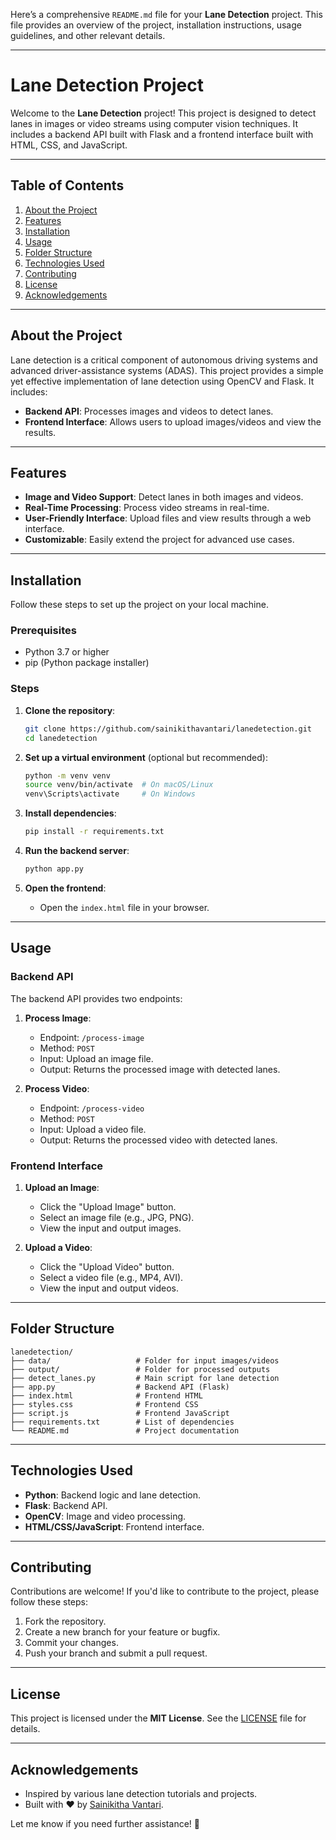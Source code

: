 Here’s a comprehensive `README.md` file for your **Lane Detection** project. This file provides an overview of the project, installation instructions, usage guidelines, and other relevant details.

---

# Lane Detection Project

Welcome to the **Lane Detection** project! This project is designed to detect lanes in images or video streams using computer vision techniques. It includes a backend API built with Flask and a frontend interface built with HTML, CSS, and JavaScript.

---

## Table of Contents

1. [About the Project](#about-the-project)
2. [Features](#features)
3. [Installation](#installation)
4. [Usage](#usage)
5. [Folder Structure](#folder-structure)
6. [Technologies Used](#technologies-used)
7. [Contributing](#contributing)
8. [License](#license)
9. [Acknowledgements](#acknowledgements)

---

## About the Project

Lane detection is a critical component of autonomous driving systems and advanced driver-assistance systems (ADAS). This project provides a simple yet effective implementation of lane detection using OpenCV and Flask. It includes:

- **Backend API**: Processes images and videos to detect lanes.
- **Frontend Interface**: Allows users to upload images/videos and view the results.

---

## Features

- **Image and Video Support**: Detect lanes in both images and videos.
- **Real-Time Processing**: Process video streams in real-time.
- **User-Friendly Interface**: Upload files and view results through a web interface.
- **Customizable**: Easily extend the project for advanced use cases.

---

## Installation

Follow these steps to set up the project on your local machine.

### Prerequisites

- Python 3.7 or higher
- pip (Python package installer)

### Steps

1. **Clone the repository**:
   ```bash
   git clone https://github.com/sainikithavantari/lanedetection.git
   cd lanedetection
   ```

2. **Set up a virtual environment** (optional but recommended):
   ```bash
   python -m venv venv
   source venv/bin/activate  # On macOS/Linux
   venv\Scripts\activate     # On Windows
   ```

3. **Install dependencies**:
   ```bash
   pip install -r requirements.txt
   ```

4. **Run the backend server**:
   ```bash
   python app.py
   ```

5. **Open the frontend**:
   - Open the `index.html` file in your browser.

---

## Usage

### Backend API

The backend API provides two endpoints:

1. **Process Image**:
   - Endpoint: `/process-image`
   - Method: `POST`
   - Input: Upload an image file.
   - Output: Returns the processed image with detected lanes.

2. **Process Video**:
   - Endpoint: `/process-video`
   - Method: `POST`
   - Input: Upload a video file.
   - Output: Returns the processed video with detected lanes.

### Frontend Interface

1. **Upload an Image**:
   - Click the "Upload Image" button.
   - Select an image file (e.g., JPG, PNG).
   - View the input and output images.

2. **Upload a Video**:
   - Click the "Upload Video" button.
   - Select a video file (e.g., MP4, AVI).
   - View the input and output videos.

---

## Folder Structure

```
lanedetection/
├── data/                   # Folder for input images/videos
├── output/                 # Folder for processed outputs
├── detect_lanes.py         # Main script for lane detection
├── app.py                  # Backend API (Flask)
├── index.html              # Frontend HTML
├── styles.css              # Frontend CSS
├── script.js               # Frontend JavaScript
├── requirements.txt        # List of dependencies
└── README.md               # Project documentation
```

---

## Technologies Used

- **Python**: Backend logic and lane detection.
- **Flask**: Backend API.
- **OpenCV**: Image and video processing.
- **HTML/CSS/JavaScript**: Frontend interface.

---

## Contributing

Contributions are welcome! If you'd like to contribute to the project, please follow these steps:

1. Fork the repository.
2. Create a new branch for your feature or bugfix.
3. Commit your changes.
4. Push your branch and submit a pull request.

---

## License

This project is licensed under the **MIT License**. See the [LICENSE](LICENSE) file for details.

---

## Acknowledgements

- Inspired by various lane detection tutorials and projects.
- Built with ❤️ by [Sainikitha Vantari](https://github.com/sainikithavantari).

Let me know if you need further assistance! 🚀